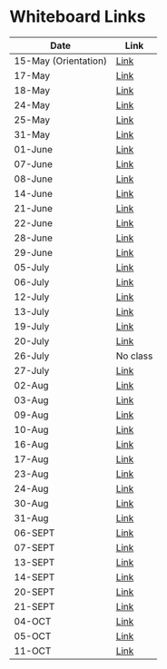 # Whiteboard Links

| Date      | Link |
|-----------|------|
| 15-May (Orientation) | [Link](https://miro.com/app/board/uXjVI1WSTyQ=/) |
| 17-May    | [Link](https://miro.com/app/board/uXjVI0S_fUs=/) |
| 18-May    | [Link](https://miro.com/app/board/uXjVIziHFCw=/) |
| 24-May    | [Link](https://miro.com/app/board/uXjVIwnNDcg=/) |
| 25-May    | [Link](https://miro.com/app/board/uXjVIw22Kig=/) |
| 31-May    | [Link](https://miro.com/app/board/uXjVItnYYqQ=/) |
| 01-June   | [Link](https://miro.com/app/board/uXjVItxcNcU=/) |
| 07-June   | [Link](https://miro.com/app/board/uXjVIrbwUik=/?share_link_id=895840115779) |
| 08-June   | [Link](https://miro.com/app/board/uXjVIqgNq7I=/) |
| 14-June   | [Link](https://miro.com/app/board/uXjVIo_GuhY=/?share_link_id=562917544454) |
| 21-June   | [Link](https://miro.com/app/board/uXjVImdGhb0=/?share_link_id=312321095753) |
| 22-June   | [Link](https://miro.com/app/board/uXjVIlphNOQ=/?share_link_id=764221894432) |
| 28-June   | [Link](https://miro.com/app/board/uXjVIjDv6cE=/?share_link_id=372714384381) |
| 29-June   | [Link](https://miro.com/app/board/uXjVIjJgJt8=/?share_link_id=276197701039) |
| 05-July   | [Link](https://miro.com/app/board/uXjVIhW906M=/?share_link_id=662806123260) |
| 06-July   | [Link](https://miro.com/app/board/uXjVIhdsDC0=/?share_link_id=388204629347) |
| 12-July   | [Link](https://miro.com/app/board/uXjVJevC3zo=/) |
| 13-July   | [Link](https://miro.com/app/board/uXjVJe3dyVM=/) |
| 19-July   | [Link](https://miro.com/app/board/uXjVJcCXXYk=/?share_link_id=428780496902) |
| 20-July   | [Link](https://miro.com/app/board/uXjVJcJjG5Q=/?share_link_id=292501407207) |
| 26-July   | No class |
| 27-July   | [Link](https://miro.com/app/board/uXjVJaZfKU0=/?share_link_id=99016842787) |
| 02-Aug    | [Link](https://miro.com/app/board/uXjVJXnuzY0=/?share_link_id=900325719864) |
| 03-Aug    | [Link](https://miro.com/app/board/uXjVJXv3Mpc=/?share_link_id=786564161228) |
| 09-Aug    | [Link](https://miro.com/app/board/uXjVJV6xEx0=/?share_link_id=312914862176) |
| 10-Aug    | [Link](https://miro.com/app/board/uXjVJVCMOiU=/?share_link_id=907232219982) |
| 16-Aug    | [Link](https://miro.com/app/board/uXjVJTNjrTY=/?share_link_id=144907197232) |
| 17-Aug    | [Link](https://miro.com/app/board/uXjVJTVRHCA=/?share_link_id=865240522891) |
| 23-Aug    | [Link](https://miro.com/app/board/uXjVJQvg95Q=/?share_link_id=50472468947) |
| 24-Aug    | [Link](https://miro.com/app/board/uXjVJQ2e-m0=/?share_link_id=573713669299) |
| 30-Aug    | [Link](https://miro.com/app/board/uXjVJOPOS-s=/?share_link_id=6254991193) |
| 31-Aug    | [Link](https://miro.com/app/board/uXjVJOVcvpw=/?share_link_id=493526209931) |
| 06-SEPT    | [Link](https://miro.com/app/board/uXjVJL6zJzs=/?share_link_id=209558527902) |
| 07-SEPT    | [Link](https://miro.com/app/board/uXjVJLGMejw=/?share_link_id=385820363397) |
| 13-SEPT    | [Link](https://miro.com/app/board/uXjVJI0A9ZI=/?share_link_id=394536644112) |
| 14-SEPT    | [Link](https://miro.com/app/board/uXjVJIHavN0=/?share_link_id=486702073989) |
| 20-SEPT    | [Link](https://miro.com/app/board/uXjVJFCDauo=/?share_link_id=671705301046) |
| 21-SEPT    | [Link](https://miro.com/app/board/uXjVJFMcYEA=/?share_link_id=879420394976) |
| 04-OCT    | [Link](https://miro.com/app/board/uXjVJ-grNXg=/?share_link_id=180076429952) |
| 05-OCT    | [Link](https://miro.com/app/board/uXjVJ-xTh2c=/?share_link_id=855448174914) |
| 11-OCT    | [Link](https://miro.com/app/board/uXjVJ74mVdM=/?share_link_id=209027007700) |



